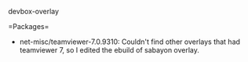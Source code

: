 devbox-overlay

=Packages=

* net-misc/teamviewer-7.0.9310: 
Couldn't find other overlays that had teamviewer 7, so I edited the ebuild of sabayon overlay.
